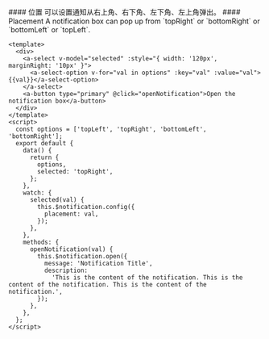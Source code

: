 <cn>
#### 位置
可以设置通知从右上角、右下角、左下角、左上角弹出。
</cn>

<us>
#### Placement
A notification box can pop up from `topRight` or `bottomRight` or `bottomLeft` or `topLeft`.
</us>

```tpl
<template>
  <div>
    <a-select v-model="selected" :style="{ width: '120px', marginRight: '10px' }">
      <a-select-option v-for="val in options" :key="val" :value="val">{{val}}</a-select-option>
    </a-select>
    <a-button type="primary" @click="openNotification">Open the notification box</a-button>
  </div>
</template>
<script>
  const options = ['topLeft', 'topRight', 'bottomLeft', 'bottomRight'];
  export default {
    data() {
      return {
        options,
        selected: 'topRight',
      };
    },
    watch: {
      selected(val) {
        this.$notification.config({
          placement: val,
        });
      },
    },
    methods: {
      openNotification(val) {
        this.$notification.open({
          message: 'Notification Title',
          description:
            'This is the content of the notification. This is the content of the notification. This is the content of the notification.',
        });
      },
    },
  };
</script>
```
